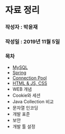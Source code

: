 # 자료 정리

### 작성자 : 박윤재

### 작성일 : 2019년 11월 5일



### 목차

- [MySQL](https://yunjae830.github.io/-Clearance/file/MySQL)
- [Spring](https://yunjae830.github.io/-Clearance/file/Spring)
- [Connection Pool](https://yunjae830.github.io/-Clearance/file/Connection)
- [HTML & JS, CSS](https://yunjae830.github.io/-Clearance/file/HtmlJsCss)
- WEB 개념
- Cookie와 세션
- Java Collection 비교
- 문자열 인코딩
- 개발 표준
- 보안
- 개발 툴 설정
